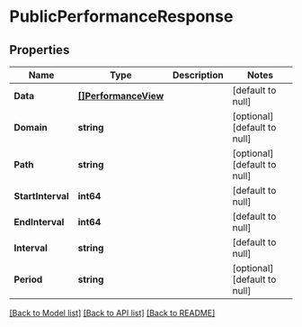# PublicPerformanceResponse

## Properties
Name | Type | Description | Notes
------------ | ------------- | ------------- | -------------
**Data** | [**[]PerformanceView**](PerformanceView.md) |  | [default to null]
**Domain** | **string** |  | [optional] [default to null]
**Path** | **string** |  | [optional] [default to null]
**StartInterval** | **int64** |  | [default to null]
**EndInterval** | **int64** |  | [default to null]
**Interval** | **string** |  | [default to null]
**Period** | **string** |  | [optional] [default to null]

[[Back to Model list]](../README.md#documentation-for-models) [[Back to API list]](../README.md#documentation-for-api-endpoints) [[Back to README]](../README.md)

